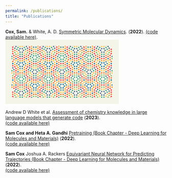 ```yaml
---
permalink: /publications/
title: "Publications"
---
```


**Cox, Sam.** & White, A. D. [Symmetric Molecular Dynamics](https://pubs.acs.org/doi/10.1021/acs.jctc.2c00401). (**2022**). [(code available here)](https://github.com/whitead/symd).\
<img class="pub-img" src="../assets/images/toc.jpg" height="200px"> 

Andrew D White et al. [Assessment of chemistry knowledge in large language models that generate code](https://pubs.rsc.org/en/content/articlepdf/2023/dd/d2dd00087c) (**2023**).\
[(code available here)](https://github.com/ur-whitelab/nlcc-data) 

**Sam Cox and Heta A. Gandhi** [Pretraining (Book Chapter - Deep Learning for Molecules and Materials)](https://dmol.pub/dl/pretraining.html) (**2022**).\
[(code available here)](https://github.com/whitead/dmol-book) 

**Sam Cox** Joshua A. Rackers [Equivariant Neural Network for Predicting Trajectories (Book Chapter - Deep Learning for Molecules and Materials)](https://dmol.pub/applied/e3nn_traj.html) (**2022**).\
[(code available here)](https://github.com/whitead/dmol-book) 